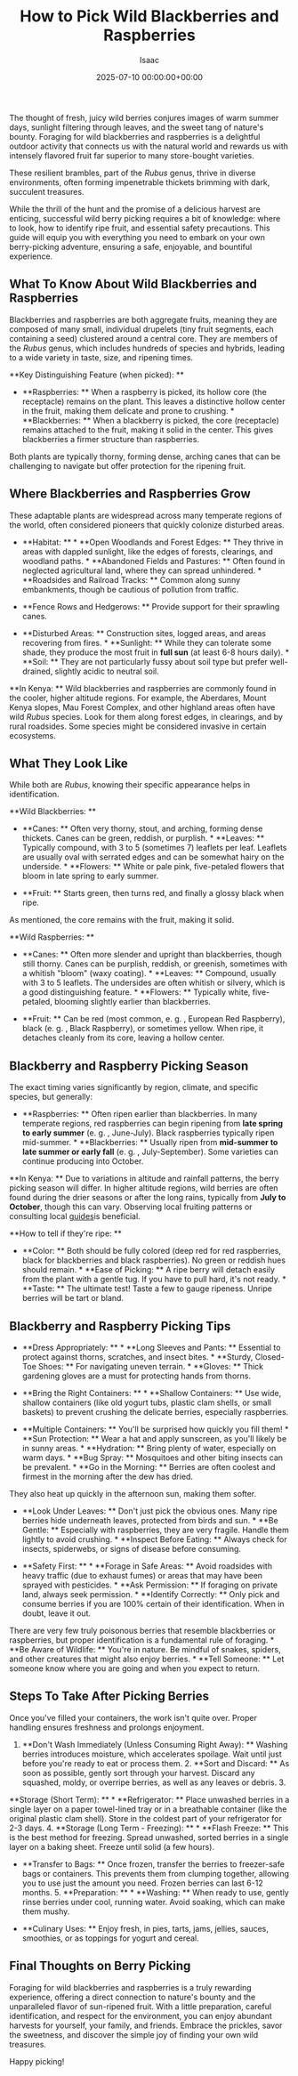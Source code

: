 ﻿---
title: How to Pick Wild Blackberries and Raspberries
description: The thought of fresh, juicy wild berries conjures images of warm summer days, sunlight filtering through leaves, and the sweet tang of nature's bounty.
slug: /how-to-pick-wild-blackberries-and-raspberries/
date: 2025-07-10 00:00:00+00:00
lastmod: 2025-07-10 00:00:00+03:00
author: Isaac
categories:
- Guides
- Food and Drink
tags:
- guides
- wild
- blackberrie
layout: post
---

The thought of fresh, juicy wild berries conjures images of warm summer days, sunlight filtering through leaves, and the sweet tang of nature's bounty. Foraging for wild blackberries and raspberries is a delightful outdoor activity that connects us with the natural world and rewards us with intensely flavored fruit far superior to many store-bought varieties.

These resilient brambles, part of the *Rubus* genus, thrive in diverse environments, often forming impenetrable thickets brimming with dark, succulent treasures.

While the thrill of the hunt and the promise of a delicious harvest are enticing, successful wild berry picking requires a bit of knowledge: where to look, how to identify ripe fruit, and essential safety precautions. This guide will equip you with everything you need to embark on your own berry-picking adventure, ensuring a safe, enjoyable, and bountiful experience.

##  What To Know About Wild Blackberries and Raspberries

Blackberries and raspberries are both aggregate fruits, meaning they are composed of many small, individual drupelets (tiny fruit segments, each containing a seed) clustered around a central core. They are members of the *Rubus* genus, which includes hundreds of species and hybrids, leading to a wide variety in taste, size, and ripening times.

**Key Distinguishing Feature (when picked): **

* **Raspberries: ** When a raspberry is picked, its hollow core (the receptacle) remains on the plant. This leaves a distinctive hollow center in the fruit, making them delicate and prone to crushing. * **Blackberries: ** When a blackberry is picked, the core (receptacle) remains attached to the fruit, making it solid in the center. This gives blackberries a firmer structure than raspberries.

Both plants are typically thorny, forming dense, arching canes that can be challenging to navigate but offer protection for the ripening fruit.

##  Where Blackberries and Raspberries Grow

These adaptable plants are widespread across many temperate regions of the world, often considered pioneers that quickly colonize disturbed areas.

* **Habitat: ** * **Open Woodlands and Forest Edges: ** They thrive in areas with dappled sunlight, like the edges of forests, clearings, and woodland paths. * **Abandoned Fields and Pastures: ** Often found in neglected agricultural land, where they can spread unhindered. * **Roadsides and Railroad Tracks: ** Common along sunny embankments, though be cautious of pollution from traffic.

* **Fence Rows and Hedgerows: ** Provide support for their sprawling canes.

* **Disturbed Areas: ** Construction sites, logged areas, and areas recovering from fires. * **Sunlight: ** While they can tolerate some shade, they produce the most fruit in **full sun** (at least 6-8 hours daily). * **Soil: ** They are not particularly fussy about soil type but prefer well-drained, slightly acidic to neutral soil.

**In Kenya: ** Wild blackberries and raspberries are commonly found in the cooler, higher altitude regions. For example, the Aberdares, Mount Kenya slopes, Mau Forest Complex, and other highland areas often have wild *Rubus* species. Look for them along forest edges, in clearings, and by rural roadsides. Some species might be considered invasive in certain ecosystems.

##  What They Look Like

While both are *Rubus*, knowing their specific appearance helps in identification.

**Wild Blackberries: **

* **Canes: ** Often very thorny, stout, and arching, forming dense thickets. Canes can be green, reddish, or purplish. * **Leaves: ** Typically compound, with 3 to 5 (sometimes 7) leaflets per leaf. Leaflets are usually oval with serrated edges and can be somewhat hairy on the underside. * **Flowers: ** White or pale pink, five-petaled flowers that bloom in late spring to early summer.

* **Fruit: ** Starts green, then turns red, and finally a glossy black when ripe.

As mentioned, the core remains with the fruit, making it solid.

**Wild Raspberries: **

* **Canes: ** Often more slender and upright than blackberries, though still thorny. Canes can be purplish, reddish, or greenish, sometimes with a whitish "bloom" (waxy coating). * **Leaves: ** Compound, usually with 3 to 5 leaflets. The undersides are often whitish or silvery, which is a good distinguishing feature. * **Flowers: ** Typically white, five-petaled, blooming slightly earlier than blackberries.

* **Fruit: ** Can be red (most common, e. g. , European Red Raspberry), black (e. g. , Black Raspberry), or sometimes yellow. When ripe, it detaches cleanly from its core, leaving a hollow center.

##  Blackberry and Raspberry Picking Season

The exact timing varies significantly by region, climate, and specific species, but generally:

* **Raspberries: ** Often ripen earlier than blackberries. In many temperate regions, red raspberries can begin ripening from **late spring to early summer** (e. g. , June-July). Black raspberries typically ripen mid-summer. * **Blackberries: ** Usually ripen from **mid-summer to late summer or early fall** (e. g. , July-September). Some varieties can continue producing into October.

**In Kenya: ** Due to variations in altitude and rainfall patterns, the berry picking season will differ. In higher altitude regions, wild berries are often found during the drier seasons or after the long rains, typically from **July to October**, though this can vary. Observing local fruiting patterns or consulting local [guides](https://pestpolicy.com/10-trees-to-grow-in-containers/)is beneficial.

**How to tell if they're ripe: **

* **Color: ** Both should be fully colored (deep red for red raspberries, black for blackberries and black raspberries). No green or reddish hues should remain. * **Ease of Picking: ** A ripe berry will detach easily from the plant with a gentle tug. If you have to pull hard, it's not ready. * **Taste: ** The ultimate test! Taste a few to gauge ripeness. Unripe berries will be tart or bland.

##  Blackberry and Raspberry Picking Tips

* **Dress Appropriately: ** * **Long Sleeves and Pants: ** Essential to protect against thorns, scratches, and insect bites. * **Sturdy, Closed-Toe Shoes: ** For navigating uneven terrain. * **Gloves: ** Thick gardening gloves are a must for protecting hands from thorns.

* **Bring the Right Containers: ** * **Shallow Containers: ** Use wide, shallow containers (like old yogurt tubs, plastic clam shells, or small baskets) to prevent crushing the delicate berries, especially raspberries.

* **Multiple Containers: ** You'll be surprised how quickly you fill them! * **Sun Protection: ** Wear a hat and apply sunscreen, as you'll likely be in sunny areas. * **Hydration: ** Bring plenty of water, especially on warm days. * **Bug Spray: ** Mosquitoes and other biting insects can be prevalent. * **Go in the Morning: ** Berries are often coolest and firmest in the morning after the dew has dried.

They also heat up quickly in the afternoon sun, making them softer.

* **Look Under Leaves: ** Don't just pick the obvious ones. Many ripe berries hide underneath leaves, protected from birds and sun. * **Be Gentle: ** Especially with raspberries, they are very fragile. Handle them lightly to avoid crushing. * **Inspect Before Eating: ** Always check for insects, spiderwebs, or signs of disease before consuming.

* **Safety First: ** * **Forage in Safe Areas: ** Avoid roadsides with heavy traffic (due to exhaust fumes) or areas that may have been sprayed with pesticides. * **Ask Permission: ** If foraging on private land, always seek permission. * **Identify Correctly: ** Only pick and consume berries if you are 100% certain of their identification. When in doubt, leave it out.

There are very few truly poisonous berries that resemble blackberries or raspberries, but proper identification is a fundamental rule of foraging. * **Be Aware of Wildlife: ** You're in nature. Be mindful of snakes, spiders, and other creatures that might also enjoy berries. * **Tell Someone: ** Let someone know where you are going and when you expect to return.

##  Steps To Take After Picking Berries

Once you've filled your containers, the work isn't quite over. Proper handling ensures freshness and prolongs enjoyment.

1. **Don't Wash Immediately (Unless Consuming Right Away): ** Washing berries introduces moisture, which accelerates spoilage. Wait until just before you're ready to eat or process them. 2. **Sort and Discard: ** As soon as possible, gently sort through your harvest. Discard any squashed, moldy, or overripe berries, as well as any leaves or debris. 3.

**Storage (Short Term): ** * **Refrigerator: ** Place unwashed berries in a single layer on a paper towel-lined tray or in a breathable container (like the original plastic clam shell). Store in the coldest part of your refrigerator for 2-3 days. 4. **Storage (Long Term - Freezing): ** * **Flash Freeze: ** This is the best method for freezing. Spread unwashed, sorted berries in a single layer on a baking sheet. Freeze until solid (a few hours).

* **Transfer to Bags: ** Once frozen, transfer the berries to freezer-safe bags or containers. This prevents them from clumping together, allowing you to use just the amount you need. Frozen berries can last 6-12 months. 5. **Preparation: ** * **Washing: ** When ready to use, gently rinse berries under cool, running water. Avoid soaking, which can make them mushy.

* **Culinary Uses: ** Enjoy fresh, in pies, tarts, jams, jellies, sauces, smoothies, or as toppings for yogurt and cereal.

##  Final Thoughts on Berry Picking

Foraging for wild blackberries and raspberries is a truly rewarding experience, offering a direct connection to nature's bounty and the unparalleled flavor of sun-ripened fruit. With a little preparation, careful identification, and respect for the environment, you can enjoy abundant harvests for yourself, your family, and friends. Embrace the prickles, savor the sweetness, and discover the simple joy of finding your own wild treasures.

Happy picking!

